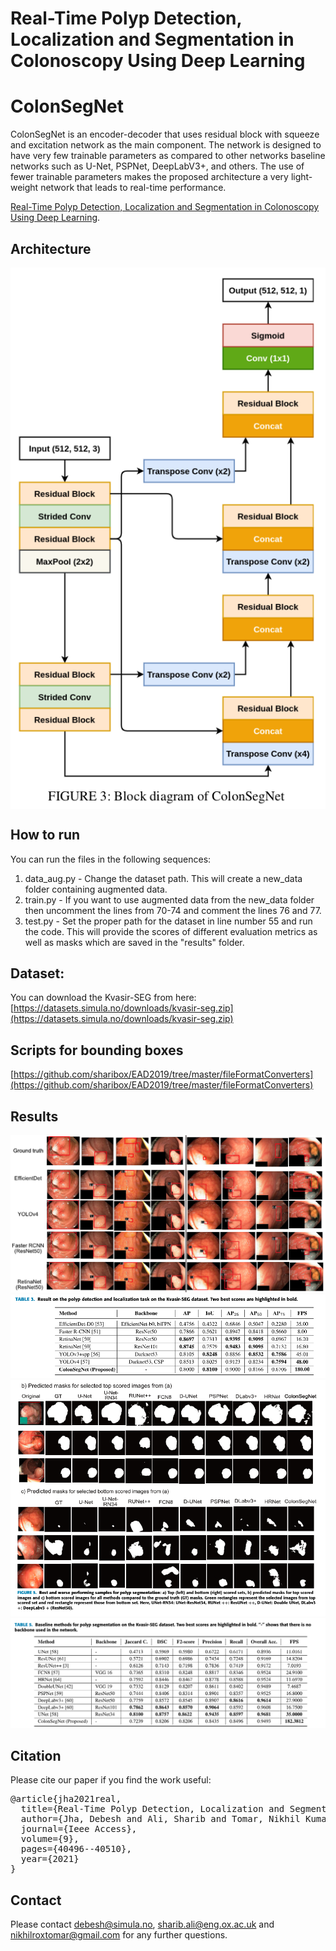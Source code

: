 # Real-Time Polyp Detection, Localization and Segmentation in Colonoscopy Using Deep Learning
# ColonSegNet


ColonSegNet is an encoder-decoder that uses residual block with squeeze and excitation network as the main component. The network is designed to have very few trainable parameters as compared to other networks baseline networks such as U-Net, PSPNet, DeepLabV3+, and others.  The use of fewer trainable parameters makes the proposed architecture a very light-weight network that leads to real-time performance.

[Real-Time Polyp Detection, Localization and Segmentation in Colonoscopy Using Deep Learning](access.pdf).

## Architecture
<img src="ColonSegNet.png" align="center">

## How to run
You can run the files in the following sequences:
1. data_aug.py - Change the dataset path. This will create a new_data folder containing augmented data.
2. train.py - If you want to use augmented data from the new_data folder then uncomment the lines from 70-74 and comment the lines 76 and 77.
3. test.py - Set the proper path for the dataset in line number 55 and run the code. This will provide the scores of different evaluation metrics as well as masks which are saved in the "results" folder.

## Dataset:
You can download the Kvasir-SEG from here: [https://datasets.simula.no/downloads/kvasir-seg.zip](https://datasets.simula.no/downloads/kvasir-seg.zip)

## Scripts for bounding boxes
[https://github.com/sharibox/EAD2019/tree/master/fileFormatConverters](https://github.com/sharibox/EAD2019/tree/master/fileFormatConverters)

## Results

<img src="figures/detection.png">
<img src="figures/detection_results.png">

<img src="figures/qualitative_for_segementation.png">
<img src="figures/segmentation_results.png">


## Citation
Please cite our paper if you find the work useful: 
<pre>
@article{jha2021real,
  title={Real-Time Polyp Detection, Localization and Segmentation in Colonoscopy Using Deep Learning},
  author={Jha, Debesh and Ali, Sharib and Tomar, Nikhil Kumar and Johansen, H{\aa}vard D and Johansen, Dag and Rittscher, Jens and Riegler, Michael A and Halvorsen, P{\aa}l},
  journal={Ieee Access},
  volume={9},
  pages={40496--40510},
  year={2021}
}
</pre>

## Contact
Please contact debesh@simula.no, sharib.ali@eng.ox.ac.uk and nikhilroxtomar@gmail.com for any further questions.
